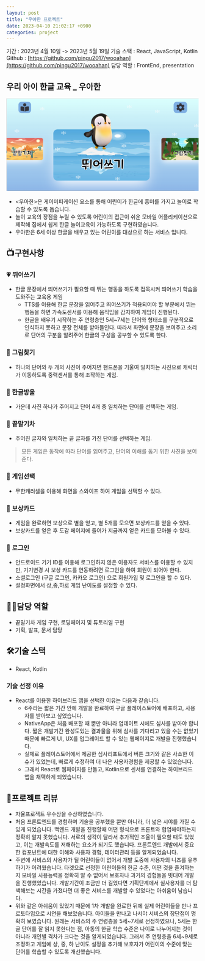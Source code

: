 ```yaml
---
layout: post
title: "우아한 프로젝트"
date: 2023-04-10 21:02:17 +0900
categories: project
---
```


기간 : 2023년 4월 10일 -> 2023년 5월 19일
기술 스택 : React, JavaScript, Kotlin
Github : [https://github.com/pingu2017/wooahan](https://github.com/pingu2017/wooahan)
담당 역할 : FrontEnd, presentation

## 우리 아이 한글 교육 \_ 우아한

![wooahan](/_posts/img/wooahan.png)

- <우아한>은 게이미피케이션 요소를 통해 어린이가 한글에 흥미를 가지고 놀이로 학습할 수 있도록 돕습니다.
- 놀이 교육의 장점을 누릴 수 있도록 어린이의 접근이 쉬운 모바일 어플리케이션으로 제작해 집에서 쉽게 한글 놀이교육이 가능하도록 구현하였습니다.
- 우아한은 6세 이상 한글을 배우고 있는 어린이를 대상으로 하는 서비스 입니다.

## 📺구현사항

### 💗 뛰어쓰기

- 한글 문장에서 띄어쓰기가 필요할 때 뛰는 행동을 하도록 접목시켜 띄어쓰기 학습을 도와주는 교육용 게임
  - TTS를 이용해 한글 문장을 읽어주고 띄어쓰기가 적용되어야 할 부분에서 뛰는 행동을 하면 가속도센서를 이용해 움직임을 감지하여 게임이 진행된다.
  - 한글을 배우기 시작하는 주 연령층인 5세~7세는 단어와 형태소를 구분적으로 인식하지 못하고 문장 전체를 받아들인다. 따라서 화면에 문장을 보여주고 소리로 단어의 구분을 알려주어 한글의 구성을 공부할 수 있도록 한다.

### 🧡 그림찾기

- 하나의 단어와 두 개의 사진이 주어지면 핸드폰을 기울여 일치하는 사진으로 캐릭터가 이동하도록 중력센서를 통해 조작하는 게임.

### 💛 한글방울

- 가운데 사진 하나가 주어지고 단어 4개 중 일치하는 단어를 선택하는 게임.

### 💚 끝말기차

- 주어진 글자와 일치하는 끝 글자를 가진 단어를 선택하는 게임.

> 모든 게임은 동작에 따라 단어를 읽어주고, 단어의 이해를 돕기 위한 사진을 보여준다.

### 💙 게임선택

- 무한캐러셀을 이용해 화면을 스와이프 하여 게임을 선택할 수 있다.

### 💜 보상카드

- 게임을 완료하면 보상으로 별을 얻고, 별 5개를 모으면 보상카드를 얻을 수 있다.
- 보상카드를 얻은 후 도감 페이지에 들어가 지금까지 얻은 카드를 모아볼 수 있다.

### 🤎 로그인

- 안드로이드 기기 ID를 이용해 로그인하지 않은 이용자도 서비스를 이용할 수 있지만, 기기변경 시 보상 카드를 연동하려면 로그인을 하여 회원이 되어야 한다.
- 소셜로그인 (구글 로그인, 카카오 로그인) 으로 회원가입 및 로그인을 할 수 있다.
- 설정화면에서 상,중,하로 게임 난이도를 설정할 수 있다.

## 👩‍💻**담당 역할**

- 끝말기차 게임 구현, 로딩페이지 및 튜토리얼 구현
- 기획, 발표, 문서 담당

## 🛠️**기술 스택**

- React, Kotlin

### **기술 선정 이유**

- React를 이용한 하이브리드 앱을 선택한 이유는 다음과 같습니다.
  - 6주라는 짧은 기간 안에 개발을 완료하여 구글 플레이스토어에 배포하고, 사용자를 받아보고 싶었습니다.
  - NativeApp은 처음 배포할 때 뿐만 아니라 업데이트 시에도 심사를 받아야 합니다. 짧은 개발기간 완성도있는 결과물을 위해 심사를 기다리고 있을 수는 없었기 때문에 빠르게 UI, UX를 업그레이드 할 수 있는 웹페이지로 개발을 진행했습니다.
  - 실제로 플레이스토어에서 제공한 심사리포트에서 버튼 크기와 같은 사소한 이슈가 있었는데, 빠르게 수정하여 더 나은 사용자경험을 제공할 수 있었습니다.
  - 그래서 React로 웹페이지를 만들고, Kotlin으로 센서를 연결하는 하이브리드 앱을 채택하게 되었습니다.

## 💌**프로젝트 리뷰**

- 자율프로젝트 우수상을 수상하였습니다.
- 처음 프론트엔드를 경험하며 기술을 공부했을 뿐만 아니라, 더 넓은 시야를 가질 수 있게 되었습니다. 백엔드 개발을 진행할때 어떤 형식으로 프론트와 협업해야하는지 정확히 알지 못했습니다. 서로의 생각이 달라서 추가적인 조율이 필요할 때도 있었고, 이는 개발속도를 저해하는 요소가 되기도 했습니다. 프론트엔드 개발에서 중요한 컴포넌트에 대한 이해와 사용자 경험, 데이터관리 등을 알게되었습니다.
- 주변에 서비스의 사용자가 될 어린이들이 없어서 개발 도중에 사용자의 니즈를 유추하기가 어려웠습니다. 타겟으로 선정한 어린이들의 한글 수준, 어떤 것을 즐겨하는지 모바일 사용능력을 정확히 알 수 없어서 보호자나 과거의 경험들을 빗대어 개발을 진행했었습니다. 개발기간이 조금만 더 길었다면 기획단계에서 실사용자를 더 탐색해보는 시간을 가졌다면 더 좋은 서비스를 개발할 수 있었다는 아쉬움이 남습니다.
- 위와 같은 아쉬움이 있었기 때문에 1차 개발을 완료한 뒤에 실제 어린이들을 만나 프로토타입으로 시연을 해보았습니다. 아이들을 만나고 나서야 서비스의 장단점이 명확히 보였습니다. 원래는 서비스의 주 연령층을 5세~7세로 선정하였으나, 5세는 한글 단어를 잘 읽지 못한다는 점, 아동의 한글 학습 수준은 나이로 나누어지는 것이 아니라 개인별 격차가 크다는 것을 알게되었습니다. 그래서 주 연령층을 6세~9세로 조정하고 게임에 상, 중, 하 난이도 설정을 추가해 보호자가 어린이의 수준에 맞는 단어를 학습할 수 있도록 개선했습니다.
